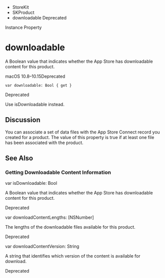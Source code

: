 

- StoreKit
- SKProduct
-  downloadable Deprecated

Instance Property

# downloadable

A Boolean value that indicates whether the App Store has downloadable content for this product.

macOS 10.8–10.15Deprecated

``` source
var downloadable: Bool { get }
```

Deprecated

Use isDownloadable instead.

## Discussion

You can associate a set of data files with the App Store Connect record you created for a product. The value of this property is true if at least one file has been associated with the product.

## See Also

### Getting Downloadable Content Information

var isDownloadable: Bool

A Boolean value that indicates whether the App Store has downloadable content for this product.

Deprecated

var downloadContentLengths: [NSNumber]

The lengths of the downloadable files available for this product.

Deprecated

var downloadContentVersion: String

A string that identifies which version of the content is available for download.

Deprecated

